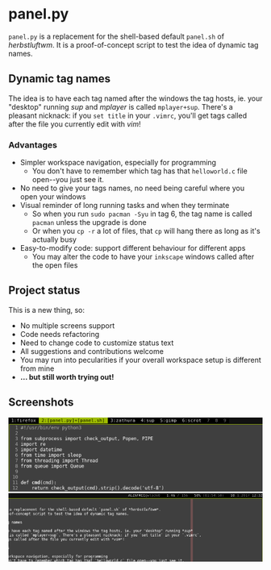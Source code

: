 # panel.py

`panel.py` is a replacement for the shell-based default `panel.sh` of *herbstluftwm*.
It is a proof-of-concept script to test the idea of dynamic tag names.

## Dynamic tag names

The idea is to have each tag named after the windows the tag hosts, ie. your "desktop" running *sup*
and *mplayer* is called `mplayer+sup`. There's a pleasant nicknack: if you `set title` in your `.vimrc`,
you'll get tags called after the file you currently edit with *vim*!

### Advantages

  * Simpler workspace navigation, especially for programming
      * You don't have to remember which tag has that `helloworld.c` file open--you just see it.
  * No need to give your tags names, no need being careful where you open your windows
  * Visual reminder of long running tasks and when they terminate
      * So when you run `sudo pacman -Syu` in tag 6, the tag name is called `pacman` unless the upgrade is done
      * Or when you `cp -r` a lot of files, that `cp` will hang there as long as it's actually busy
  * Easy-to-modify code: support different behaviour for different apps
      * You may alter the code to have your `inkscape` windows called after the open files

## Project status

This is a new thing, so:

  * No multiple screens support
  * Code needs refactoring
  * Need to change code to customize status text
  * All suggestions and contributions welcome
  * You may run into pecularities if your overall workspace setup is different from mine
  * **... but still worth trying out!**
  
## Screenshots

![herbstluftwm running panel.py: tag names](tags.png)
![herbstluftwm running panel.py: status text](status.png)
